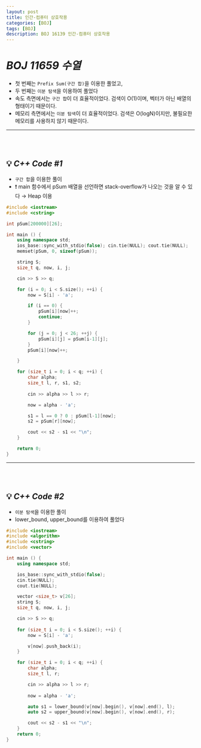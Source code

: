 ```yaml
---
layout: post
title: 인간-컴퓨터 상호작용
categories: [BOJ]
tags: [BOJ]
description: BOJ 16139 인간-컴퓨터 상호작용
---
```

# ***BOJ 11659 수열***

- 첫 번째는 ```Prefix Sum(구간 합)```을 이용한 풀었고,
- 두 번째는 ```이분 탐색```을 이용하여 풀었다
- 속도 측면에서는 ```구간 합```이 더 효율적이었다. 검색이 O(1)이며, 벡터가 아닌 배열의 형태이기 때문이다.
- 메모리 측면에서는 ```이분 탐색```이 더 효율적이었다. 검색은 O(logN)이지만, 불필요한 메모리를 사용하지 않기 때문이다.
***

<br><br/>


## 💡 ***C++ Code #1***

- ```구간 합```을 이용한 풀이
- ❗️ main 함수에서 pSum 배열을 선언하면 stack-overflow가 나오는 것을 알 수 있다 → Heap 이용

```c++
#include <iostream>
#include <cstring>

int pSum[200000][26];

int main () {
    using namespace std;
    ios_base::sync_with_stdio(false); cin.tie(NULL); cout.tie(NULL);
    memset(pSum, 0, sizeof(pSum));

    string S; 
    size_t q, now, i, j;

    cin >> S >> q;

    for (i = 0; i < S.size(); ++i) {
        now = S[i] - 'a';

        if (i == 0) {
            pSum[i][now]++;
            continue;
        }

        for (j = 0; j < 26; ++j) {
            pSum[i][j] = pSum[i-1][j];
        }
        pSum[i][now]++;

    }

    for (size_t i = 0; i < q; ++i) {
        char alpha;
        size_t l, r, s1, s2;
        
        cin >> alpha >> l >> r;

        now = alpha - 'a';

        s1 = l == 0 ? 0 : pSum[l-1][now];
        s2 = pSum[r][now];

        cout << s2 - s1 << "\n";
    }

    return 0;
}
```

***

<br><br/>

## 💡 ***C++ Code #2***

- ```이분 탐색```을 이용한 풀이
- lower_bound, upper_bound를 이용하여 풀었다

```c++
#include <iostream>
#include <algorithm>
#include <cstring>
#include <vector>

int main () {
    using namespace std;

    ios_base::sync_with_stdio(false);
    cin.tie(NULL);
    cout.tie(NULL);

    vector <size_t> v[26];
    string S;
    size_t q, now, i, j;

    cin >> S >> q;
    
    for (size_t i = 0; i < S.size(); ++i) {
        now = S[i] - 'a';

        v[now].push_back(i);
    }

    for (size_t i = 0; i < q; ++i) {
        char alpha;
        size_t l, r;

        cin >> alpha >> l >> r;
        
        now = alpha - 'a';

        auto s1 = lower_bound(v[now].begin(), v[now].end(), l);
        auto s2 = upper_bound(v[now].begin(), v[now].end(), r);

        cout << s2 - s1 << "\n";
    }
    return 0;
}
```